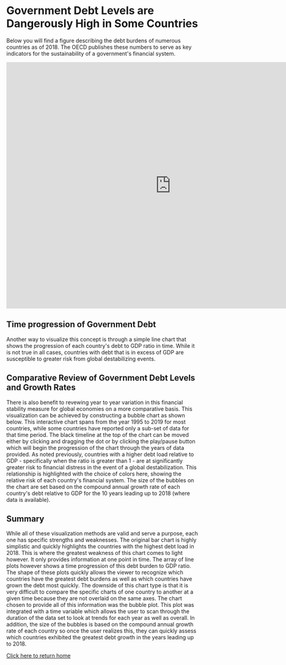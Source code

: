 # Government Debt Levels are Dangerously High in Some Countries

Below you will find a figure describing the debt burdens of numerous countries as of 2018. The OECD publishes these numbers to serve as key indicators for the sustainability of a government's financial system. 

<iframe src="https://data.oecd.org/chart/61Qx" width="860" height="645" style="border: 0" mozallowfullscreen="true" webkitallowfullscreen="true" allowfullscreen="true"><a href="https://data.oecd.org/chart/61Qx" target="_blank">OECD Chart: General government debt, Total, % of GDP, Annual, 2018</a></iframe>

## Time progression of Government Debt

Another way to visualize this concept is through a simple line chart that shows the progression of each country's debt to GDP ratio in time. While it is not true in all cases, countries with debt that is in excess of GDP are susceptible to greater risk from global destabilizing events.
 
 <div class="flourish-embed flourish-chart" data-src="visualisation/3190444" data-url="https://flo.uri.sh/visualisation/3190444/embed"><script src="https://public.flourish.studio/resources/embed.js"></script></div>
 
## Comparative Review of Government Debt Levels and Growth Rates 

There is also benefit to revewing year to year variation in this financial stability measure for global economies on a more comparative basis. This visualization can be achieved by constructing a bubble chart as shown below. This interactive chart spans from the year 1995 to 2019 for most countries, while some countries have reported only a sub-set of data for that time period. The black timeline at the top of the chart can be moved either by clicking and dragging the dot or by clicking the play/pause button which will begin the progression of the chart through the years of data provided. As noted previously, countries with a higher debt load relative to GDP - specifically when the ratio is greater than 1 - are at significantly greater risk to financial distress in the event of a global destabilization. This relationship is highlighted with the choice of colors here, showing the relative risk of each country's financial system. The size of the bubbles on the chart are set based on the compound annual growth rate of each country's debt relative to GDP for the 10 years leading up to 2018 (where data is available).
 
 <div class="flourish-embed flourish-scatter" data-src="visualisation/3191025" data-url="https://flo.uri.sh/visualisation/3191025/embed"><script src="https://public.flourish.studio/resources/embed.js"></script></div>
 
## Summary

While all of these visualization methods are valid and serve a purpose, each one has specific strengths and weaknesses. The original bar chart is highly simplistic and quickly highlights the countries with the highest debt load in 2018. This is where the greatest weakness of this chart comes to light however. It only provides information at one point in time. The array of line plots however shows a time progression of this debt burden to GDP ratio. The shape of these plots quickly allows the viewer to recognize which countries have the greatest debt burdens as well as which countries have grown the debt most quickly. The downside of this chart type is that it is very difficult to compare the specific charts of one country to another at a given time because they are not overlaid on the same axes. The chart chosen to provide all of this information was the bubble plot. This plot was integrated with a time variable which allows the user to scan through the duration of the data set to look at trends for each year as well as overall. In addition, the size of the bubbles is based on the compound annual growth rate of each country so once the user realizes this, they can quickly assess which countries exhibited the greatest debt growth in the years leading up to 2018.
 
[Click here to return home](/README.md)
